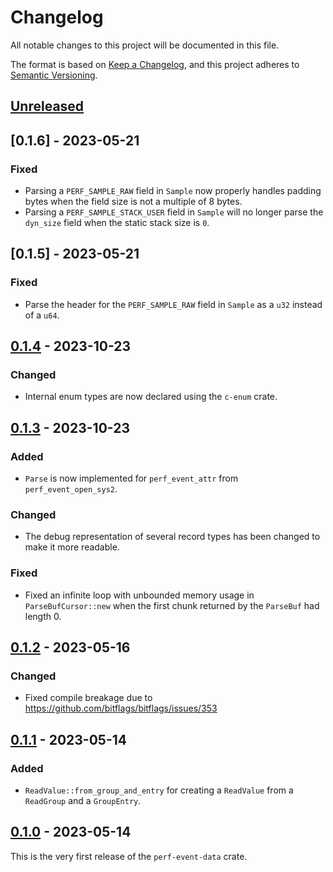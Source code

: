 # Changelog

All notable changes to this project will be documented in this file.

The format is based on [Keep a Changelog](https://keepachangelog.com/en/1.0.0/),
and this project adheres to [Semantic Versioning](https://semver.org/spec/v2.0.0.html).

## [Unreleased]

## [0.1.6] - 2023-05-21
### Fixed
- Parsing a `PERF_SAMPLE_RAW` field in `Sample` now properly handles padding
  bytes when the field size is not a multiple of 8 bytes.
- Parsing a `PERF_SAMPLE_STACK_USER` field in `Sample` will no longer parse the
  `dyn_size` field when the static stack size is `0`.

## [0.1.5] - 2023-05-21
### Fixed
- Parse the header for the `PERF_SAMPLE_RAW` field in `Sample` as a `u32`
  instead of a `u64`.

## [0.1.4] - 2023-10-23
### Changed
- Internal enum types are now declared using the `c-enum` crate.

## [0.1.3] - 2023-10-23
### Added
- `Parse` is now implemented for `perf_event_attr` from `perf_event_open_sys2`.

### Changed
- The debug representation of several record types has been changed to make it
  more readable.

### Fixed
- Fixed an infinite loop with unbounded memory usage in `ParseBufCursor::new`
  when the first chunk returned by the `ParseBuf` had length 0.

## [0.1.2] - 2023-05-16
### Changed
- Fixed compile breakage due to https://github.com/bitflags/bitflags/issues/353

## [0.1.1] - 2023-05-14
### Added
- `ReadValue::from_group_and_entry` for creating a `ReadValue` from a
  `ReadGroup` and a `GroupEntry`.

## [0.1.0] - 2023-05-14
This is the very first release of the `perf-event-data` crate.

[Unreleased]: https://github.com/phantomical/perf-event-data/compare/v0.1.4...HEAD
[0.1.4]: https://github.com/phantomical/perf-event-data/compare/v0.1.3...v0.1.4
[0.1.3]: https://github.com/phantomical/perf-event-data/compare/v0.1.2...v0.1.3
[0.1.2]: https://github.com/phantomical/perf-event-data/compare/v0.1.1...v0.1.2
[0.1.1]: https://github.com/phantomical/perf-event-data/compare/v0.1.0...v0.1.1
[0.1.0]: https://github.com/phantomical/perf-event-data/releases/tag/v0.1.0
